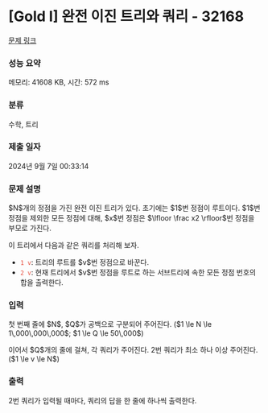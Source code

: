 # [Gold I] 완전 이진 트리와 쿼리 - 32168 

[문제 링크](https://www.acmicpc.net/problem/32168) 

### 성능 요약

메모리: 41608 KB, 시간: 572 ms

### 분류

수학, 트리

### 제출 일자

2024년 9월 7일 00:33:14

### 문제 설명

<p>$N$개의 정점을 가진 완전 이진 트리가 있다. 초기에는 $1$번 정점이 루트이다. $1$번 정점을 제외한 모든 정점에 대해, $x$번 정점은 $\lfloor \frac x2 \rfloor$번 정점을 부모로 가진다.</p>

<p>이 트리에서 다음과 같은 쿼리를 처리해 보자.</p>

<ul>
	<li><span style="color:#e74c3c;"><code>1 v</code></span>: 트리의 루트를 $v$번 정점으로 바꾼다.</li>
	<li><span style="color:#e74c3c;"><code>2 v</code></span>: 현재 트리에서 $v$번 정점을 루트로 하는 서브트리에 속한 모든 정점 번호의 합을 출력한다.</li>
</ul>

### 입력 

 <p>첫 번째 줄에 $N$, $Q$가 공백으로 구분되어 주어진다. ($1 \le N \le 1\,000\,000\,000$; $1 \le Q \le 50\,000$)</p>

<p>이어서 $Q$개의 줄에 걸쳐, 각 쿼리가 주어진다. 2번 쿼리가 최소 하나 이상 주어진다. ($1 \le v \le N$)</p>

### 출력 

 <p>2번 쿼리가 입력될 때마다, 쿼리의 답을 한 줄에 하나씩 출력한다.</p>

